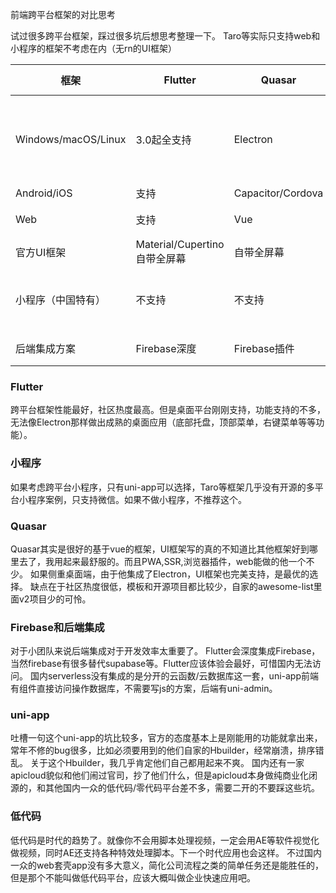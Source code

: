前端跨平台框架的对比思考

试过很多跨平台框架，踩过很多坑后想思考整理一下。
Taro等实际只支持web和小程序的框架不考虑在内（无rn的UI框架）

| 框架   | Flutter  | Quasar | uni-app | react native |
|  ----  | ----  |   ----  | ----  | ----  |
| Windows/macOS/Linux  | 3.0起全支持 | Electron | 无 | 微软windows方案、社区macOS方案 |
| Android/iOS  | 支持 | Capacitor/Cordova | Hybird/webview/weex | 支持 |
| Web | 支持 | Vue | Vue/无宽屏框架或者案例 | react |
| 官方UI框架 | Material/Cupertino 自带全屏幕 | 自带全屏幕 | 自带竖屏 | 社区|
| 小程序（中国特有）| 不支持 | 不支持 | 最全支持 | Taro有方案编译，但是没有UI框架 |
| 后端集成方案 | Firebase深度 | Firebase插件 | 阿里腾讯提供的小程序云 | 无 |


### Flutter
跨平台框架性能最好，社区热度最高。但是桌面平台刚刚支持，功能支持的不多，无法像Electron那样做出成熟的桌面应用（底部托盘，顶部菜单，右键菜单等等功能）。

### 小程序
如果考虑跨平台小程序，只有uni-app可以选择，Taro等框架几乎没有开源的多平台小程序案例，只支持微信。如果不做小程序，不推荐这个。

### Quasar
Quasar其实是很好的基于vue的框架，UI框架写的真的不知道比其他框架好到哪里去了，我用起来最舒服的。而且PWA,SSR,浏览器插件，web能做的他一个不少。
如果侧重桌面端，由于他集成了Electron，UI框架也完美支持，是最优的选择。
缺点在于社区热度很低，模板和开源项目都比较少，自家的awesome-list里面v2项目少的可怜。

### Firebase和后端集成
对于小团队来说后端集成对于开发效率太重要了。
Flutter会深度集成Firebase，当然firebase有很多替代supabase等。Flutter应该体验会最好，可惜国内无法访问。
国内serverless没有集成的是分开的云函数/云数据库这一套，uni-app前端有组件直接访问操作数据库，不需要写js的方案，后端有uni-admin。

### uni-app
吐槽一句这个uni-app的坑比较多，官方的态度基本上是刚能用的功能就拿出来，常年不修的bug很多，比如必须要用到的他们自家的Hbuilder，经常崩溃，排序错乱。
关于这个Hbuilder，我几乎肯定他们自己都用起来不爽。
国内还有一家apicloud貌似和他们闹过官司，抄了他们什么，但是apicloud本身做纯商业化闭源的，和其他国内一众的低代码/零代码平台差不多，需要二开的不要踩这些坑。

### 低代码
低代码是时代的趋势了。就像你不会用脚本处理视频，一定会用AE等软件视觉化做视频，同时AE还支持各种特效处理脚本。下一个时代应用也会这样。
不过国内一众的web套壳app没有多大意义，简化公司流程之类的简单任务还是能胜任的，但是那个不能叫做低代码平台，应该大概叫做企业快速应用吧。



